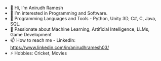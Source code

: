 - 👋 Hi, I’m Anirudh Ramesh
- 👀 I’m interested in Programming and Software.
- 🌱 Programming Languages and Tools - Python, Unity 3D, C#, C, Java, SQL.
- 💞️ Passionate about Machine Learning, Artificial Intelligence, LLMs, Game Development
- 📫 How to reach me - LinkedIn: https://www.linkedin.com/in/anirudhramesh03/
- ⚡ Hobbies: Cricket, Movies

<!---
Anirudh-Ramesh-Telus/Anirudh-Ramesh-Telus is a ✨ special ✨ repository because its `README.md` (this file) appears on your GitHub profile.
You can click the Preview link to take a look at your changes.
--->
